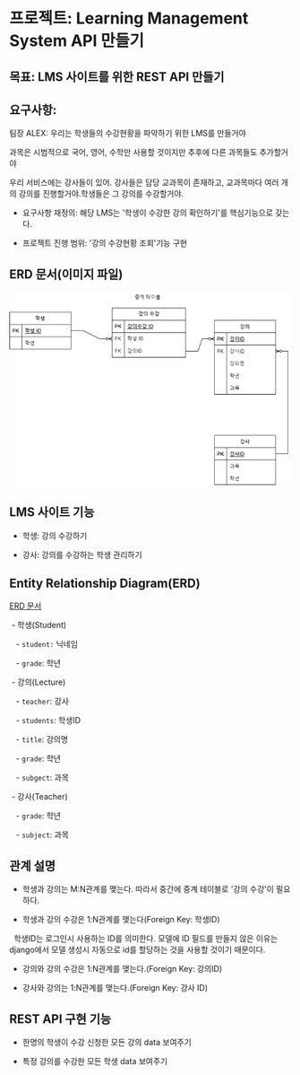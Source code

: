 # 프로젝트: Learning Management System API 만들기

  

## 목표: LMS 사이트를 위한 REST API 만들기

  

## 요구사항:

  

팀장 ALEX: 우리는 학생들의 수강현황을 파악하기 위한 LMS를 만들거야

과목은 시범적으로 국어, 영어, 수학만 사용할 것이지만 추후에 다른 과목들도 추가할거야

우리 서비스에는 강사들이 있어. 강사들은 담당 교과목이 존재하고, 교과목마다 여러 개의 강의를 진행할거야.학생들은 그 강의를 수강할거야.

  
  

- 요구사항 재정의: 해당 LMS는 '학생이 수강한 강의 확인하기'를 핵심기능으로 갖는다.

- 프로젝트 진행 범위: '강의 수강현황 조회'기능 구현

  

## ERD 문서(이미지 파일)

  
  ![erd](LMS_프로젝트.drawio.png)

## LMS 사이트 기능

  

- 학생: 강의 수강하기

- 강사: 강의를 수강하는 학생 관리하기

  

## Entity Relationship Diagram(ERD)

[ERD 문서](https://documenter.getpostman.com/view/33627655/2sA35D53Jx)

 - 학생(Student)

   - `student:` 닉네임

   - `grade`: 학년

 - 강의(Lecture)

   - `teacher`: 강사

   - `students`: 학생ID

   - `title`: 강의명

   - `grade`: 학년

   - `subgect`: 과목

 - 강사(Teacher)

   - `grade`: 학년

   - `subject`: 과목

## 관계 설명

- 학생과 강의는 M:N관계를 맺는다. 따라서 중간에 중계 테이블로 '강의 수강'이 필요하다.

- 학생과 강의 수강은 1:N관계를 맺는다(Foreign Key: 학생ID)

  학생ID는 로그인시 사용하는 ID를 의미한다. 모델에 ID 필드를 만들지 않은 이유는 django에서 모델 생성시 자동으로 id를 할당하는 것을 사용할 것이기 때문이다.

- 강의와 강의 수강은 1:N관계를 맺는다.(Foreign Key: 강의ID)

- 강사와 강의는 1:N관계를 맺는다.(Foreign Key: 강사 ID)

  
  
## REST API 구현 기능

- 한명의 학생이 수강 신청한 모든 강의 data 보여주기

- 특정 강의를 수강한 모든 학생 data 보여주기
